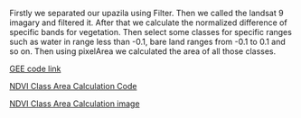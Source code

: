 Firstly we separated our upazila using Filter. Then we called the landsat 9 imagary and filtered it. After that we calculate the normalized difference of specific bands for vegetation. Then select some classes for specific ranges such as water in range less than -0.1, bare land ranges from -0.1 to 0.1 and so on. Then using pixelArea we calculated the area of all those classes.

[GEE code link](https://code.earthengine.google.com/2b11d693eb70a6c6a14c8942285bd821)

[NDVI Class Area Calculation Code](https://github.com/AtikulRahi/ndviClassArea/blob/main/ndviClassArea.js)

[NDVI Class Area Calculation image](https://github.com/AtikulRahi/ndviClassArea/blob/main/Area%20NDVI.JPG)
